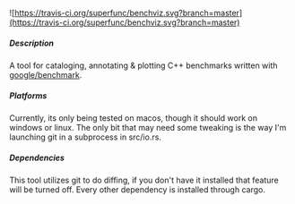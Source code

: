 ![https://travis-ci.org/superfunc/benchviz.svg?branch=master](https://travis-ci.org/superfunc/benchviz.svg?branch=master)

##### Description

A tool for cataloging, annotating & plotting C++ benchmarks
written with [google/benchmark](github.com/google/benchmark).

##### Platforms

Currently, its only being tested on macos, though it should work on
windows or linux. The only bit that may need some tweaking is the way
I'm launching git in a subprocess in src/io.rs.

##### Dependencies

This tool utilizes git to do diffing, if you don't have it installed
that feature will be turned off. Every other dependency is installed through
cargo.

